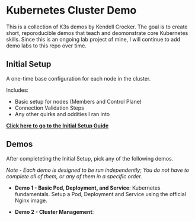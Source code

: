 # Kubernetes Cluster Demo
This is a collection of K3s demos by Kendell Crocker. The goal is to create short, reporoducible demos that teach and deomonstrate core Kubernetes skills.
Since this is an ongoing lab project of mine, I will continue to add demo labs to this repo over time.

## Initial Setup
A one-time base configuration for each node in the cluster.

Includes:
- Basic setup for nodes (Members and Control Plane) 
- Connection Validation Steps
- Any other quirks and oddities I ran into

[**Click here to go to the Initial Setup Guide**](./initial-setup/initial-setup.md)


## Demos

After completeting the Initial Setup, pick any of the following demos.

*Note - Each demo is designed to be run independently; You do not have to complete all of them, or any of them in a specific order.*

- **Demo 1 - Basic Pod, Deployment, and Service**: Kubernetes fundamentals. Setup a Pod, Deployment and Service using the official Nginx image.

- **Demo 2 - Cluster Management**: